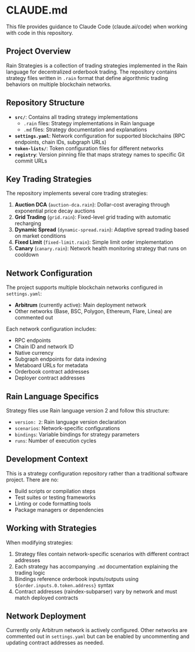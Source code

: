 # CLAUDE.md

This file provides guidance to Claude Code (claude.ai/code) when working with code in this repository.

## Project Overview

Rain Strategies is a collection of trading strategies implemented in the Rain language for decentralized orderbook trading. The repository contains strategy files written in `.rain` format that define algorithmic trading behaviors on multiple blockchain networks.

## Repository Structure

- **`src/`**: Contains all trading strategy implementations
  - `.rain` files: Strategy implementations in Rain language
  - `.md` files: Strategy documentation and explanations
- **`settings.yaml`**: Network configuration for supported blockchains (RPC endpoints, chain IDs, subgraph URLs)
- **`token-lists/`**: Token configuration files for different networks
- **`registry`**: Version pinning file that maps strategy names to specific Git commit URLs

## Key Trading Strategies

The repository implements several core trading strategies:

1. **Auction DCA** (`auction-dca.rain`): Dollar-cost averaging through exponential price decay auctions
2. **Grid Trading** (`grid.rain`): Fixed-level grid trading with automatic recharging
3. **Dynamic Spread** (`dynamic-spread.rain`): Adaptive spread trading based on market conditions
4. **Fixed Limit** (`fixed-limit.rain`): Simple limit order implementation
5. **Canary** (`canary.rain`): Network health monitoring strategy that runs on cooldown

## Network Configuration

The project supports multiple blockchain networks configured in `settings.yaml`:
- **Arbitrum** (currently active): Main deployment network
- Other networks (Base, BSC, Polygon, Ethereum, Flare, Linea) are commented out

Each network configuration includes:
- RPC endpoints
- Chain ID and network ID
- Native currency
- Subgraph endpoints for data indexing
- Metaboard URLs for metadata
- Orderbook contract addresses
- Deployer contract addresses

## Rain Language Specifics

Strategy files use Rain language version 2 and follow this structure:
- `version: 2`: Rain language version declaration
- `scenarios`: Network-specific configurations
- `bindings`: Variable bindings for strategy parameters
- `runs`: Number of execution cycles

## Development Context

This is a strategy configuration repository rather than a traditional software project. There are no:
- Build scripts or compilation steps
- Test suites or testing frameworks
- Linting or code formatting tools
- Package managers or dependencies

## Working with Strategies

When modifying strategies:
1. Strategy files contain network-specific scenarios with different contract addresses
2. Each strategy has accompanying `.md` documentation explaining the trading logic
3. Bindings reference orderbook inputs/outputs using `${order.inputs.0.token.address}` syntax
4. Contract addresses (raindex-subparser) vary by network and must match deployed contracts

## Network Deployment

Currently only Arbitrum network is actively configured. Other networks are commented out in `settings.yaml` but can be enabled by uncommenting and updating contract addresses as needed.
